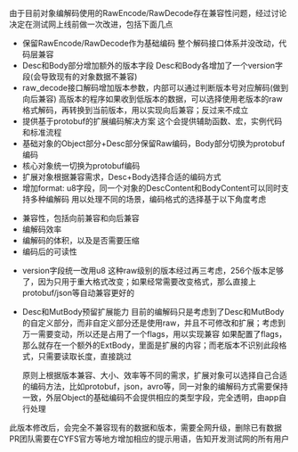 由于目前对象编解码使用的RawEncode/RawDecode存在兼容性问题，经过讨论决定在测试网上线前做一次改进，包括下面几点
+ 保留RawEncode/RawDecode作为基础编码
    整个解码接口体系并没改动，代码层兼容
+ Desc和Body部分增加额外的版本字段
    Desc和Body各增加了一个version字段(会导致现有的对象数据不兼容)
+ raw_decode接口解码增加版本参数，内部可以通过判断版本号对应解码(做到向后兼容)
    高版本的程序如果收到低版本的数据，可以选择使用老版本的raw格式解码，再转换到当前版本，用以实现向后兼容；反过来不成立
+ 提供基于protobuf的扩展编码解决方案
    这个会提供辅助函数、宏，实例代码和标准流程
+ 基础对象的Object部分+Desc部分保留Raw编码，Body部分切换为protobuf编码
+ 核心对象统一切换为protobuf编码
+ 扩展对象根据兼容需求，Desc+Body选择合适的编码方式
+ 增加format: u8字段，同一个对象的DescContent和BodyContent可以同时支持多种编解码
       用以处理不同的场景，编码格式的选择基于以下角度考虑
-	兼容性，包括向前兼容和向后兼容
-	编解码效率
-	编解码的体积，以及是否需要压缩
-	编码后的可读性
+ version字段统一改用u8
       这种raw级别的版本经过再三考虑，256个版本足够了，因为只用于重大格式改变；如果经常需要改变格式，那么直接上protobuf/json等自动兼容更好的
+ Desc和MutBody预留扩展能力
       目前的编解码只是考虑到了Desc和MutBody的自定义部分，而非自定义部分还是使用raw，并且不可修改和扩展；考虑到万一需要变动，所以还是占用了一个flags，用以实现兼容
       如果配置了flags，那么就存在一个额外的ExtBody，里面是扩展的内容；而老版本不识别此段格式，只需要读取长度，直接跳过

  原则上根据版本兼容、大小、效率等不同的需求，扩展对象可以选择自己合适的编码方法，比如protobuf，json，avro等，同一对象的编解码方式需要保持一致，外层Object的基础编码不会提供相应的类型字段，完全透明，由app自行处理

此版本修改后，会完全不兼容现有的数据和版本，需要全网升级，删除已有数据
PR团队需要在CYFS官方等地方增加相应的提示用语，告知开发测试网的所有用户
